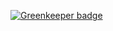 
[![Greenkeeper badge](https://badges.greenkeeper.io/Pyragon/volume-slider.svg)](https://greenkeeper.io/)
